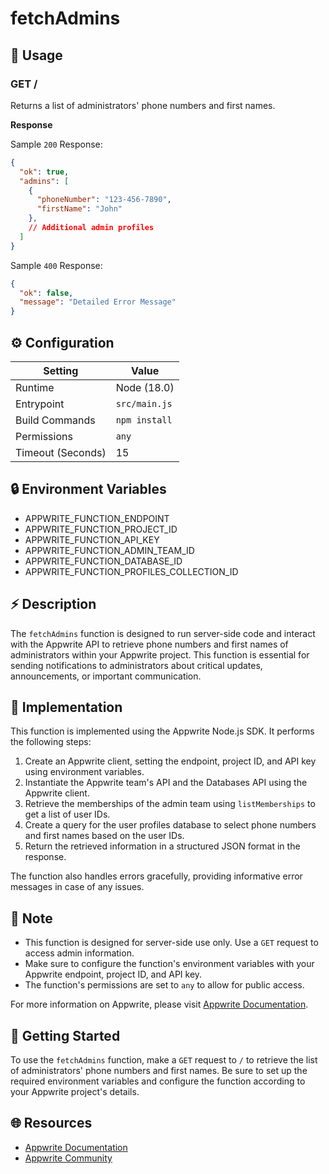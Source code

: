 # fetchAdmins

## 🧰 Usage

### GET /

Returns a list of administrators' phone numbers and first names.

**Response**

Sample `200` Response:

```json
{
  "ok": true,
  "admins": [
    {
      "phoneNumber": "123-456-7890",
      "firstName": "John"
    },
    // Additional admin profiles
  ]
}
```

Sample `400` Response: 
```json
{
  "ok": false,
  "message": "Detailed Error Message"
}
```

## ⚙️ Configuration

| Setting           | Value         |
|-------------------|---------------|
| Runtime           | Node (18.0)   |
| Entrypoint        | `src/main.js` |
| Build Commands    | `npm install` |
| Permissions       | `any`         |
| Timeout (Seconds) | 15            |

## 🔒 Environment Variables

- APPWRITE_FUNCTION_ENDPOINT
- APPWRITE_FUNCTION_PROJECT_ID
- APPWRITE_FUNCTION_API_KEY
- APPWRITE_FUNCTION_ADMIN_TEAM_ID
- APPWRITE_FUNCTION_DATABASE_ID
- APPWRITE_FUNCTION_PROFILES_COLLECTION_ID

## ⚡️ Description

The `fetchAdmins` function is designed to run server-side code and interact with the Appwrite API to retrieve phone numbers and first names of administrators within your Appwrite project. This function is essential for sending notifications to administrators about critical updates, announcements, or important communication.

## 🔧 Implementation

This function is implemented using the Appwrite Node.js SDK. It performs the following steps:

1. Create an Appwrite client, setting the endpoint, project ID, and API key using environment variables.
2. Instantiate the Appwrite team's API and the Databases API using the Appwrite client.
3. Retrieve the memberships of the admin team using `listMemberships` to get a list of user IDs.
4. Create a query for the user profiles database to select phone numbers and first names based on the user IDs.
5. Return the retrieved information in a structured JSON format in the response.

The function also handles errors gracefully, providing informative error messages in case of any issues.

## 📝 Note

- This function is designed for server-side use only. Use a `GET` request to access admin information.
- Make sure to configure the function's environment variables with your Appwrite endpoint, project ID, and API key.
- The function's permissions are set to `any` to allow for public access.

For more information on Appwrite, please visit [Appwrite Documentation](https://appwrite.io/docs).

## 🚀 Getting Started

To use the `fetchAdmins` function, make a `GET` request to `/` to retrieve the list of administrators' phone numbers and first names. Be sure to set up the required environment variables and configure the function according to your Appwrite project's details.

## 🌐 Resources

- [Appwrite Documentation](https://appwrite.io/docs)
- [Appwrite Community](https://appwrite.io/discord)

